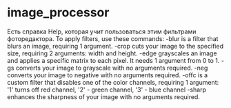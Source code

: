 # image_processor

Есть справка Help, которая учит пользоваться этим фильтрами фоторедактора.
To apply filters, use these commands:
-blur is  a filter that blurs an image, requiring 1 argument.
-crop cuts your image to the specified size, requiring 2 arguments: width and height.
-edge grayscales an image and applies a specific matrix to each pixel. It needs 1 argument from 0 to 1.
-gs converts your image to grayscale with no arguments required.
-neg converts your image to negative with no arguments required.
-offc is a custom filter that disables one of the color channels, requiring 1 argument:
                 '1' turns off red channel, '2' - green channel, '3' - blue channel
-sharp enhances the sharpness of your image with no arguments required.
